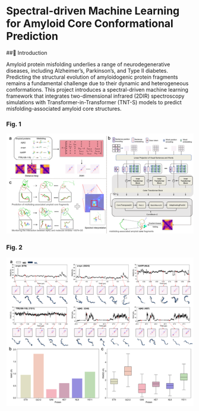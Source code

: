 # Spectral-driven Machine Learning for Amyloid Core Conformational Prediction

##📌 Introduction

Amyloid protein misfolding underlies a range of neurodegenerative diseases, including Alzheimer’s, Parkinson’s, and Type II diabetes. Predicting the structural evolution of amyloidogenic protein fragments remains a fundamental challenge due to their dynamic and heterogeneous conformations.
This project introduces a spectral-driven machine learning framework that integrates two-dimensional infrared (2DIR) spectroscopy simulations with Transformer-in-Transformer (TNT-S) models to predict misfolding-associated amyloid core structures.
### Fig. 1
![Figure 1](fig/fig1.png)

### Fig. 2
![Figure 2](fig/fig2.png)
